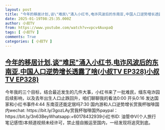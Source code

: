```yaml
---
layout: post
title: "今年的移居计划,谈\"难民\"涌入小红书,电诈风波后的东南亚,中国人口逆势增长透露了啥(小叔TV EP328)小叔TV EP328)"
date: 2025-01-19T08:25:35.000Z
author: 小叔TV
from: https://www.youtube.com/watch?v=vpcv4AuxpaQ
tags: [ 小叔TV ]
comments: True
categories: [ 小叔TV ]
---
```

<!--1737275135000-->
[今年的移居计划,谈"难民"涌入小红书,电诈风波后的东南亚,中国人口逆势增长透露了啥(小叔TV EP328)小叔TV EP328)](https://www.youtube.com/watch?v=vpcv4AuxpaQ)
------

<div>
今年我的三个目标，结合最近发生的几件大事，小红书来了一批难民，缅东电诈园后续影响，以及去年出生人口止跌回升，咱们聊聊我的看法0:00 开头0:16 发达国家和小红书事件4:44 东南亚还能定居吗7:30 国内游和人口逆势增长赏我杯咖啡国内wechat: https://bit.ly/3gozLAy赏我杯咖啡国外paypal：https://bit.ly/3n63BeyWhatsapp:+60178432939小红书ID: 油管中V(个人旅行笔记感悟)本频道视频未经许可，禁止擅自搬运至国内，一经发现将追究到底。
</div>
